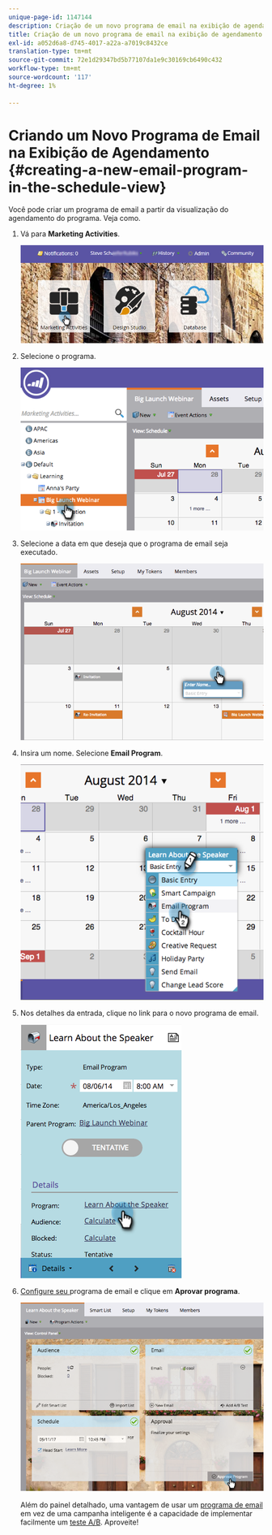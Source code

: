 ```yaml
---
unique-page-id: 1147144
description: Criação de um novo programa de email na exibição de agendamento - Documentos da Marketo - Documentação do produto
title: Criação de um novo programa de email na exibição de agendamento
exl-id: a052d6a8-d745-4017-a22a-a7019c8432ce
translation-type: tm+mt
source-git-commit: 72e1d29347bd5b77107da1e9c30169cb6490c432
workflow-type: tm+mt
source-wordcount: '117'
ht-degree: 1%

---
```


# Criando um Novo Programa de Email na Exibição de Agendamento {#creating-a-new-email-program-in-the-schedule-view}

Você pode criar um programa de email a partir da visualização do agendamento do programa. Veja como.

1. Vá para **Marketing Activities**.

   ![](assets/login-marketing-activities-2.png)

1. Selecione o programa.

   ![](assets/image2014-9-23-15-3a34-3a11.png)

1. Selecione a data em que deseja que o programa de email seja executado.

   ![](assets/image2014-9-23-15-3a35-3a16.png)

1. Insira um nome. Selecione **Email Program**.

   ![](assets/image2014-9-23-15-3a35-3a32.png)

1. Nos detalhes da entrada, clique no link para o novo programa de email.

   ![](assets/image2014-9-23-15-3a35-3a42.png)

1. [Configure seu ](/help/marketo/product-docs/email-marketing/email-programs/creating-an-email-program/create-an-email-program.md) programa de email e clique em  **Aprovar programa**.

   ![](assets/learnaboutthespeaker.png)

   Além do painel detalhado, uma vantagem de usar um [programa de email](/help/marketo/product-docs/email-marketing/email-programs/creating-an-email-program/understanding-email-programs.md) em vez de uma campanha inteligente é a capacidade de implementar facilmente um [teste A/B](/help/marketo/product-docs/email-marketing/email-programs/email-program-actions/email-test-a-b-test/add-an-a-b-test.md). Aproveite!
